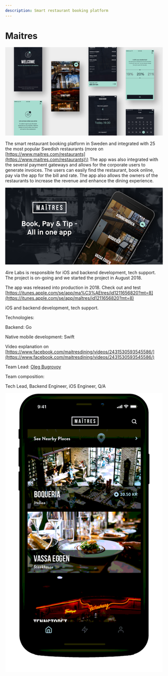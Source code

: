 ```yaml
---
description: Smart restaurant booking platform
---
```


# Maitres

![](../.gitbook/assets/5b740d3ff79479451f204e43_maitres_design_splash-1.jpg)

The smart restaurant booking platform in Sweden and integrated with 25 the most popular Swedish restaurants \(more on [https://www.maitres.com/restaurants](https://www.maitres.com/restaurants)\) The app was also integrated with the several payment gateways and allows for the corporate users to generate invoices. The users can easily find the restaurant, book online, pay via the app for the bill and rate. The app also allows the owners of the restaurants to increase the revenue and enhance the dining experience.

![](../.gitbook/assets/unnamed.png)

4ire Labs is responsible for iOS and backend development, tech support. The project is on-going and we started the project in August 2018.

The app was released into production in 2018. Check out and test [https://itunes.apple.com/se/app/ma%C3%AEtres/id1211656820?mt=8](https://itunes.apple.com/se/app/maîtres/id1211656820?mt=8)

iOS and backend development, tech support.

Technologies: 

Backend: Go 

Native mobile development: Swift 

Video explanation on [https://www.facebook.com/maitresdining/videos/2431530593545586/](https://www.facebook.com/maitresdining/videos/2431530593545586/)

Team Lead: [Oleg Bugrovoy](../about/oleg-bugrovoy.md) 

Team composition:

Tech Lead, Backend Engineer, iOS Engineer, Q/A

![](../.gitbook/assets/image%20%2812%29.png)

